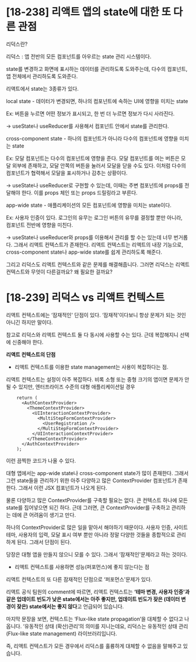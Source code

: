 # \[18-238\] 리액트 앱의 state에 대한 또 다른 관점

  

리덕스란?

리덕스 : 앱 전반의 모든 컴포넌트를 아우르는 state 관리 시스템이다.

state를 변경하고 화면에 표시하는 데이터를 관리하도록 도와주는데, 다수의 컴포넌트, 앱 전체에서 관리하도록 도와준다.

  
  
  

리액트에서 state는 3종류가 있다.

local state - 데이터가 변경되면, 하나의 컴포넌트에 속하는 UI에 영향을 미치는 state

Ex: 버튼을 누르면 어떤 정보가 표시되고, 한 번 더 누르면 정보가 다시 사라진다.

→ useState나 useReducer를 사용해서 컴포넌트 안에서 state를 관리한다.

  

cross-component state - 하나의 컴포넌트가 아니라 다수의 컴포넌트에 영향을 미치는 state

Ex: 모달 컴포넌트는 다수의 컴포넌트에 영향을 준다. 모달 컴포넌트를 여는 버튼은 모달 외부에 존재하고, 모달 안쪽의 버튼을 눌러서 모달을 닫을 수도 있다. 이처럼 다수의 컴포넌트가 협력해서 모달을 표시하거나 감추는 상황이다.

→ useState나 useReducer로 구현할 수 있는데, 이때는 주변 컴포넌트에 props를 전달해야 한다. 이를 props 체인 또는 props 드릴링라고 부른다.

  

app-wide state - 애플리케이션의 모든 컴포넌트에 영향을 미치는 state이다. 

Ex: 사용자 인증이 있다. 로그인의 유무는 로그인 버튼의 유무를 결정할 뿐만 아니라,  컴포넌트 전반에 영향을 미친다.

→ useState나 useReducer와 props를 이용해서 관리를 할 수는 있는데 너무 번거롭다. 그래서 리액트 컨텍스트가 존재한다. 리액트 컨텍스트는 리액트의 내장 기능으로, cross-component state나 app-wide state를 쉽게 관리하도록 해준다.

그리고 리덕스도 리액트 컨텍스트와 같은 문제를 해결해줍니다. 그러면 리덕스는 리액트 컨텍스트와 무엇이 다른걸까요? 왜 필요한 걸까요?





# \[18-239\] 리덕스 vs 리액트 컨텍스트

  

리액트 컨텍스트에는 ‘잠재적인' 단점이 있다. ‘잠재적'이다보니 항상 문제가 되는 것인 아니긴 하지만 말이다.

  

참고로 리덕스와 리액트 컨텍스트 둘 다 동시에 사용할 수는 있다. 근데 복잡해지니 선택에 신중해야 한다.

  

  

**리액트 컨텍스트의 단점**

- 리액트 컨텍스트를 이용한 state management는 사용이 복잡하다는 점.

리액트 컨텍스트는 설정이 아주 복잡하다. 비록 소형 또는 중형 크기의 앱이면 문제가 안 될 수 있지만, 엔터프라이즈 수준의 대형 애플리케이션일 경우 



```
    return (
      <AuthContextProvider>
        <ThemeContextProvider>
          <UIInteractionContextProvider>
            <MultiStepFormContextProvider>
              <UserRegistration />
            </MultiStepFormContextProvider>
          </UIInteractionContextProvider>
        </ThemeContextProvider>
      </AuthContextProvider>
    );

```

  

이런 끔찍한 코드가 나올 수 있다.

대형 앱에서는 app-wide state나 cross-component state가 많이 존재한다. 그래서 그런 state들을 관리하기 위한 아주 다양하고 많은 ContextProvider 컴포넌트가 존재한다. 그래서 이런 JSX 컴포넌트가 나오게 된다.

  

물론 다양하고 많은 ContextProvider를 구축할 필요는 없다. 큰 컨텍스트 하나에 모든 state를 집어넣으면 되긴 하다. 근데 그러면, 큰 ContextProvider를 구축하고 관리하는 데에 큰 어려움이 생기고 만다.



하나의 ContextProvider로 많은 일을 맡아서 해야하기 때문이다. 사용자 인증, 사이트 테마, 사용자의 입력, 모달 표시 여부 뿐만 아니라 정말 다양한 것들을 종합적으로 관리하게 된다. 그래서 단점이 된다.

  

당장은 대형 앱을 만들지 않으니 모를 수 있다. 그래서 ‘잠재적인'문제라고 하는 것이다.

  

  

- 리액트 컨텍스트를 사용하면 성능(퍼포먼스)에 좋지 않는다는 점

리액트 컨텍스트의 또 다른 잠재적인 단점으로 ‘퍼포먼스'문제가 있다.

  

리액트 공식 팀원의 comment에 따르면, 리액트 컨텍스트는 **‘테마 변경, 사용자 인증'과 같은 업데이트 빈도가 낮은 state에서는 아주 좋지만, 업데이트 빈도가 잦은 (데이터 변경이 잦은) state에서는 좋지 않다**고 언급되어 있습니다.

  

마지막 문장을 보면, 컨텍스트는 ‘Flux-like state propagation’을 대체할 수 없다고 나옵니다. ‘유동적인 상태 (확산)관리’의 의미를 지니는데요, 리덕스는 유동적인 상태 관리 (Flux-like state management) 라이브러리입니다. 

즉, 리액트 컨텍스트가 모든 경우에서 리덕스를 훌륭하게 대체할 수 없음을 말해주고 있습니다.